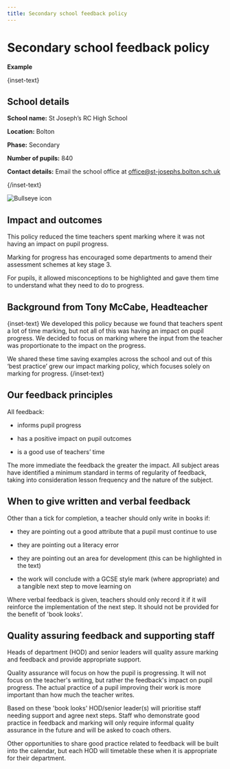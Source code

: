 ```yaml
---
title: Secondary school feedback policy
---
```


# Secondary school feedback policy

<strong class="govuk-tag">Example</strong>

{inset-text}

## School details

**School name:** St Joseph’s RC High School

**Location:** Bolton

**Phase:** Secondary

**Number of pupils:** 840

**Contact details:** Email the school office at <office@st-josephs.bolton.sch.uk>

{/inset-text}

<div class="govuk-grid-row dfe-width-container">
  <div class="govuk-grid-column-full">
    <div class="info-box">
      <div class="info-box__corner">
        <img src="/assets/images/bullseye.svg" alt="Bullseye icon">
      </div>
      <h2 class="govuk-heading-m">
        Impact and outcomes
      </h2>
      <p>
        This policy reduced the time teachers spent marking where it was not having an impact on pupil progress. 
      </p>
      <p>
        Marking for progress has encouraged some departments to amend their assessment schemes at key stage 3.
      </p>
      <p>
        For pupils, it allowed misconceptions to be highlighted and gave them time to understand what they need to do to progress. 
      </p>
    </div>
  </div>
</div>

## Background from Tony McCabe, Headteacher

{inset-text}
We developed this policy because we found that teachers spent a lot of time marking, but not all of this was having an impact on pupil progress. We decided to focus on marking where the input from the teacher was proportionate to the impact on the progress. 

We shared these time saving examples across the school and out of this ‘best practice’ grew our impact marking policy, which focuses solely on marking for progress. 
{/inset-text}

## Our feedback principles  

All feedback: 

* informs pupil progress
  
* has a positive impact on pupil outcomes

* is a good use of teachers’ time 

The more immediate the feedback the greater the impact. All subject areas have identified a minimum standard in terms of regularity of feedback, taking into consideration lesson frequency and the nature of the subject.

## When to give written and verbal feedback 

Other than a tick for completion, a teacher should only write in books if:

* they are pointing out a good attribute that a pupil must continue to use
  
* they are pointing out a literacy error
  
* they are pointing out an area for development (this can be highlighted in the text)
  
* the work will conclude with a GCSE style mark (where appropriate) and a tangible next step to move learning on 

Where verbal feedback is given, teachers should only record it if it will reinforce the implementation of the next step. It should not be provided for the benefit of 'book looks'.

## Quality assuring feedback and supporting staff 

Heads of department (HOD) and senior leaders will quality assure marking and feedback and provide appropriate support. 

Quality assurance will focus on how the pupil is progressing. It will not focus on the teacher's writing, but rather the feedback's impact on pupil progress. The actual practice of a pupil improving their work is more important than how much the teacher writes. 

Based on these 'book looks' HOD/senior leader(s) will prioritise staff needing support and agree next steps. Staff who demonstrate good practice in feedback and marking will only require informal quality assurance in the future and will be asked to coach others. 

Other opportunities to share good practice related to feedback will be built into the calendar, but each HOD will timetable these when it is appropriate for their department. 
